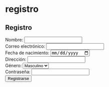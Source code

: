 # registro
<!DOCTYPE html>
<html lang="en">
<head>
  <meta charset="UTF-8">
  <meta name="viewport" content="width=device-width, initial-scale=1.0">
  <link href="https://cdn.jsdelivr.net/npm/tailwindcss@2.2.19/dist/tailwind.min.css" rel="stylesheet">
  <title>Cine Center</title>
</head>
<body class="bg-blue-900 h-screen flex items-center justify-center">

  <div class="bg-white p-8 rounded-lg shadow-md w-96">
    <!-- Registro -->
<h2 class="text-2xl font-bold mb-6">Registro</h2>
<form action="#" method="POST">
  <div class="mb-4">
    <label for="name" class="block text-gray-700 text-sm font-bold mb-2">Nombre:</label>
    <input type="text" id="name" name="name" class="w-full border-2 border-gray-300 p-2 rounded-md focus:outline-none focus:border-blue-500">
  </div>
  <div class="mb-4">
    <label for="email" class="block text-gray-700 text-sm font-bold mb-2">Correo electrónico:</label>
    <input type="email" id="email" name="email" class="w-full border-2 border-gray-300 p-2 rounded-md focus:outline-none focus:border-blue-500">
  </div>
  <div class="mb-4">
    <label for="dob" class="block text-gray-700 text-sm font-bold mb-2">Fecha de nacimiento:</label>
    <input type="date" id="dob" name="dob" class="w-full border-2 border-gray-300 p-2 rounded-md focus:outline-none focus:border-blue-500">
  </div>
  <div class="mb-4">
    <label for="address" class="block text-gray-700 text-sm font-bold mb-2">Dirección:</label>
    <input type="text" id="address" name="address" class="w-full border-2 border-gray-300 p-2 rounded-md focus:outline-none focus:border-blue-500">
  </div>
  <div class="mb-4">
    <label for="gender" class="block text-gray-700 text-sm font-bold mb-2">Género:</label>
    <select id="gender" name="gender" class="w-full border-2 border-gray-300 p-2 rounded-md focus:outline-none focus:border-blue-500">
      <option value="male">Masculino</option>
      <option value="female">Femenino</option>
      <option value="other">Otro</option>
    </select>
  </div>
  <div class="mb-6">
    <label for="password" class="block text-gray-700 text-sm font-bold mb-2">Contraseña:</label>
    <input type="password" id="password" name="password" class="w-full border-2 border-gray-300 p-2 rounded-md focus:outline-none focus:border-blue-500">
  </div>
  <button type="submit" class="w-full bg-blue-500 text-white p-3 rounded-md">Registrarse</button>
</form>

   
  </body>
  </html>
